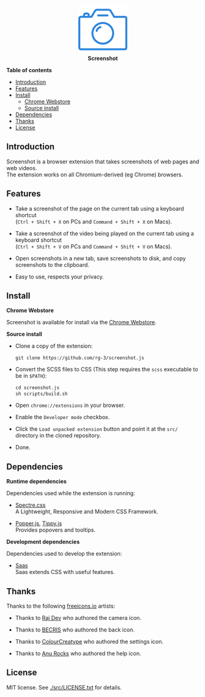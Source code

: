 <p align="center">
  <img src="/src/images/camera128.png" alt="Screenshot logo">
  <br>
  <b>Screenshot</b>
</p>

**Table of contents**

* <a href="#introduction"> Introduction </a>
* <a href="#features"> Features </a>
* <a href='#install'>Install</a>
  * <a href='#install-webstores'> Chrome Webstore </a>
  * <a href='#install-fromsource'> Source install</a>
* <a href='#dependencies'>Dependencies</a>
* <a href='#thanks'>Thanks</a>
* <a href='#license'>License</a>

## <a id='introduction'>Introduction</a>

Screenshot is a browser extension that takes screenshots of web pages and web videos.  
The extension works on all Chromium-derived (eg Chrome) browsers.

## <a id='features'>Features</a>

* Take a screenshot of the page on the current tab using a keyboard shortcut  
  (`Ctrl + Shift + X` on PCs and  `Command + Shift + X` on Macs).

* Take a screenshot of the video being played on the current tab using a keyboard shortcut  
  (`Ctrl + Shift + V` on PCs and  `Command + Shift + V` on Macs).

* Open screenshots in a new tab, save screenshots to disk, and copy screenshots
  to the clipboard.

* Easy to use, respects your privacy.


## <a id='install'> Install </a>

<a id='install-webstores'>**Chrome Webstore**</a>

Screenshot is available for install via the [Chrome Webstore](https://chrome.google.com/webstore/detail/screenshot/ehmcpclingghgidajkpodncclbginiak).

<a id='install-fromsource'>**Source install**</a>

* Clone a copy of the extension:

      git clone https://github.com/rg-3/screenshot.js

* Convert the SCSS files to CSS
  (This step requires the `scss` executable to be in `$PATH`):

      cd screenshot.js
      sh scripts/build.sh

* Open `chrome://extensions` in your browser.

* Enable the `Developer mode` checkbox.

* Click the `Load unpacked extension` button and point it at 
  the `src/` directory in the cloned repository.

* Done.

## <a id='dependencies'> Dependencies </a>

**Runtime dependencies**

Dependencies used while the extension is running:

* [Spectre.css](https://picturepan2.github.io/spectre/)  
  A Lightweight, Responsive and Modern CSS Framework.

* [Popper.js](https://popper.js.org/), [Tippy.js](https://atomiks.github.io/tippyjs/)  
  Provides popovers and tooltips.

**Development dependencies**

Dependencies used to develop the extension:

  * [Saas](https://www.sass-lang.com)  
    Saas extends CSS with useful features.

## <a id='thanks'>Thanks</a>

Thanks to the following [freeicons.io](https://freeicons.io) artists:

* Thanks to [Raj Dev](https://freeicons.io/profile/714) who 
  authored the camera icon.

* Thanks to [BECRIS](https://freeicons.io/profile/3484) who 
  authored the back icon.

* Thanks to [ColourCreatype](https://freeicons.io/profile/5790) who 
  authored the settings icon.
  
 * Thanks to [Anu Rocks](https://freeicons.io/profile/730) who 
  authored the help icon.
  
## <a id='license'>License</a>

MIT license. See [./src/LICENSE.txt](./src/LICENSE.txt) for details.
